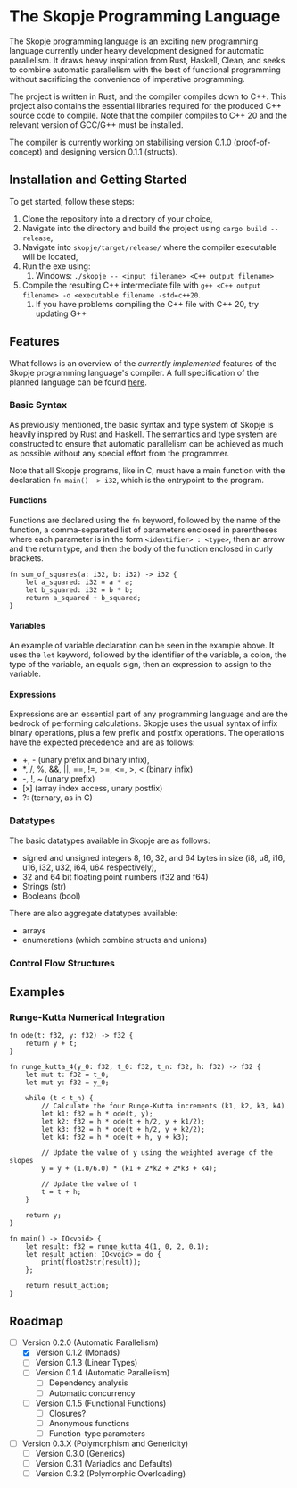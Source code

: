 # The Skopje Programming Language

The Skopje programming language is an exciting new programming language currently under heavy development designed for automatic parallelism. It draws heavy inspiration from Rust, Haskell, Clean, and seeks to combine automatic parallelism with the best of functional programming without sacrificing the convenience of imperative programming.

The project is written in Rust, and the compiler compiles down to C++. This project also contains the essential libraries required for the produced C++ source code to compile. Note that the compiler compiles to C++ 20 and the relevant version of GCC/G++ must be installed.

The compiler is currently working on stabilising version 0.1.0 (proof-of-concept) and designing version 0.1.1 (structs).

## Installation and Getting Started

To get started, follow these steps:
1) Clone the repository into a directory of your choice,
2) Navigate into the directory and build the project using `cargo build --release`,
3) Navigate into `skopje/target/release/` where the compiler executable will be located,
4) Run the exe using:
   1) Windows: `./skopje -- <input filename> <C++ output filename>`
5) Compile the resulting C++ intermediate file with `g++ <C++ output filename> -o <executable filename -std=c++20`.
   1) If you have problems compiling the C++ file with C++ 20, try updating G++ 

## Features

What follows is an overview of the *currently implemented* features of the Skopje programming language's compiler. A full specification of the planned language can be found [here](#).

### Basic Syntax

As previously mentioned, the basic syntax and type system of Skopje is heavily inspired by Rust and Haskell. The semantics and type system are constructed to ensure that automatic parallelism can be achieved as much as possible without any special effort from the programmer.

Note that all Skopje programs, like in C, must have a main function with the declaration `fn main() -> i32`, which is the entrypoint to the program.

#### Functions

Functions are declared using the `fn` keyword, followed by the name of the function, a comma-separated list of parameters enclosed in parentheses where each parameter is in the form `<identifier> : <type>`, then an arrow and the return type, and then the body of the function enclosed in curly brackets.

```
fn sum_of_squares(a: i32, b: i32) -> i32 {
    let a_squared: i32 = a * a;
    let b_squared: i32 = b * b;
    return a_squared + b_squared;
}
```

#### Variables

An example of variable declaration can be seen in the example above. It uses the `let` keyword, followed by the identifier of the variable, a colon, the type of the variable, an equals sign, then an expression to assign to the variable.

#### Expressions

Expressions are an essential part of any programming language and are the bedrock of performing calculations. Skopje uses the usual syntax of infix binary operations, plus a few prefix and postfix operations. The operations have the expected precedence and are as follows:
 - +, - (unary prefix and binary infix),
 - *, /, %, &&, ||, ==, !=, >=, <=, >, < (binary infix)
 - \-, !, ~ (unary prefix)
 - \[x\] (array index access, unary postfix)
 - ?: (ternary, as in C)

### Datatypes

The basic datatypes available in Skopje are as follows:
 - signed and unsigned integers 8, 16, 32, and 64 bytes in size (i8, u8, i16, u16, i32, u32, i64, u64 respectively),
 - 32 and 64 bit floating point numbers (f32 and f64)
 - Strings (str)
 - Booleans (bool)

There are also aggregate datatypes available:
 - arrays
 - enumerations (which combine structs and unions)

### Control Flow Structures

## Examples

### Runge-Kutta Numerical Integration

```
fn ode(t: f32, y: f32) -> f32 {
    return y + t;
}

fn runge_kutta_4(y_0: f32, t_0: f32, t_n: f32, h: f32) -> f32 {
    let mut t: f32 = t_0;
    let mut y: f32 = y_0;

    while (t < t_n) {
        // Calculate the four Runge-Kutta increments (k1, k2, k3, k4)
        let k1: f32 = h * ode(t, y);
        let k2: f32 = h * ode(t + h/2, y + k1/2);
        let k3: f32 = h * ode(t + h/2, y + k2/2);
        let k4: f32 = h * ode(t + h, y + k3);

        // Update the value of y using the weighted average of the slopes
        y = y + (1.0/6.0) * (k1 + 2*k2 + 2*k3 + k4);

        // Update the value of t
        t = t + h;
    }

    return y;
}

fn main() -> IO<void> {
    let result: f32 = runge_kutta_4(1, 0, 2, 0.1);
    let result_action: IO<void> = do {
        print(float2str(result));
    };
    
    return result_action;
}
```

## Roadmap

- [ ] Version 0.2.0 (Automatic Parallelism)
  - [x] Version 0.1.2 (Monads)
  - [ ] Version 0.1.3 (Linear Types)
  - [ ] Version 0.1.4 (Automatic Parallelism)
    - [ ] Dependency analysis
    - [ ] Automatic concurrency
  - [ ] Version 0.1.5 (Functional Functions)
    - [ ] Closures?
    - [ ] Anonymous functions
    - [ ] Function-type parameters
- [ ] Version 0.3.X (Polymorphism and Genericity)
  - [ ] Version 0.3.0 (Generics)
  - [ ] Version 0.3.1 (Variadics and Defaults)
  - [ ] Version 0.3.2 (Polymorphic Overloading)
